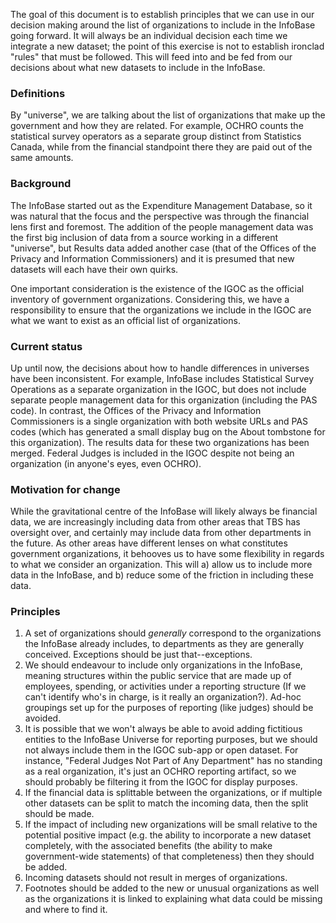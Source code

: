The goal of this document is to establish principles that we can use in our decision making around the list of organizations to include in the InfoBase going forward. It will always be an individual decision each time we integrate a new dataset; the point of this exercise is not to establish ironclad "rules" that must be followed. This will feed into and be fed from our decisions about what new datasets to include in the InfoBase.

### Definitions

By "universe", we are talking about the list of organizations that make up the government and how they are related. For example, OCHRO counts the statistical survey operators as a separate group distinct from Statistics Canada, while from the financial standpoint there they are paid out of the same amounts.

### Background

The InfoBase started out as the Expenditure Management Database, so it was natural that the focus and the perspective was through the financial lens first and foremost. The addition of the people management data was the first big inclusion of data from a source working in a different "universe", but Results data added another case (that of the Offices of the Privacy and Information Commissioners) and it is presumed that new datasets will each have their own quirks.

One important consideration is the existence of the IGOC as the official inventory of government organizations. Considering this, we have a responsibility to ensure that the organizations we include in the IGOC are what we want to exist as an official list of organizations.

### Current status

Up until now, the decisions about how to handle differences in universes have been inconsistent. For example, InfoBase includes Statistical Survey Operations as a separate organization in the IGOC, but does not include separate people management data for this organization (including the PAS code). In contrast, the Offices of the Privacy and Information Commissioners is a single organization with both website URLs and PAS codes (which has generated a small display bug on the About tombstone for this organization). The results data for these two organizations has been merged. Federal Judges is included in the IGOC despite not being an organization (in anyone's eyes, even OCHRO).

### Motivation for change

While the gravitational centre of the InfoBase will likely always be financial data, we are increasingly including data from other areas that TBS has oversight over, and certainly may include data from other departments in the future. As other areas have different lenses on what constitutes government organizations, it behooves us to have some flexibility in regards to what we consider an organization. This will a) allow us to include more data in the InfoBase, and b) reduce some of the friction in including these data.

### Principles

1. A set of organizations should _generally_ correspond to the organizations the InfoBase already includes, to departments as they are generally conceived. Exceptions should be just that--exceptions.
1. We should endeavour to include only organizations in the InfoBase, meaning structures within the public service that are made up of employees, spending, or activities under a reporting structure (If we can't identify who's in charge, is it really an organization?). Ad-hoc groupings set up for the purposes of reporting (like judges) should be avoided.
1. It is possible that we won't always be able to avoid adding fictitious entities to the InfoBase Universe for reporting purposes, but we should not always include them in the IGOC sub-app or open dataset. For instance, "Federal Judges Not Part of Any Department" has no standing as a real organization, it's just an OCHRO reporting artifact, so we should probably be filtering it from the IGOC for display purposes.
1. If the financial data is splittable between the organizations, or if multiple other datasets can be split to match the incoming data, then the split should be made.
1. If the impact of including new organizations will be small relative to the potential positive impact (e.g. the ability to incorporate a new dataset completely, with the associated benefits (the ability to make government-wide statements) of that completeness) then they should be added.
1. Incoming datasets should not result in merges of organizations.
1. Footnotes should be added to the new or unusual organizations as well as the organizations it is linked to explaining what data could be missing and where to find it.
